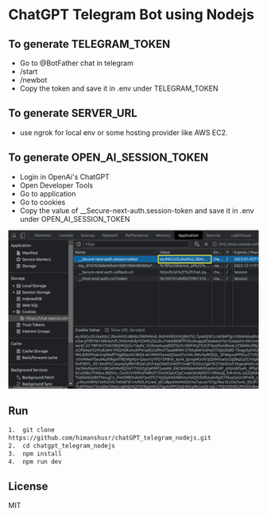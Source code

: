 # ChatGPT Telegram Bot using Nodejs
## To generate TELEGRAM_TOKEN
 - Go to @BotFather chat in telegram
 - /start
 - /newbot
 - Copy the token and save it in .env under TELEGRAM_TOKEN

## To generate SERVER_URL
- use ngrok for local env or some hosting provider like AWS EC2.

## To generate OPEN_AI_SESSION_TOKEN
 - Login in OpenAi's ChatGPT
 - Open Developer Tools
 - Go to application
 - Go to cookies
 - Copy the value of __Secure-next-auth.session-token and save it in .env under OPEN_AI_SESSION_TOKEN
 
 
![alt text](https://github.com/himanshusr/chatGPT_telegram_nodejs/blob/master/images/session-token.png)
## Run
    1.  git clone https://github.com/himanshusr/chatGPT_telegram_nodejs.git
    2.  cd chatgpt_telegram_nodejs
    3.  npm install
    4.  npm run dev



## License

MIT
